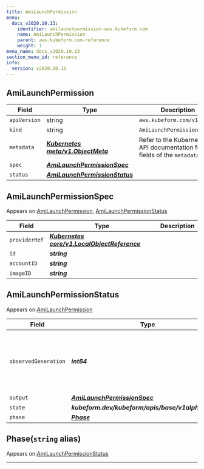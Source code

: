 ```yaml
---
title: AmiLaunchPermission
menu:
  docs_v2020.10.13:
    identifier: amilaunchpermission-aws.kubeform.com
    name: AmiLaunchPermission
    parent: aws.kubeform.com-reference
    weight: 1
menu_name: docs_v2020.10.13
section_menu_id: reference
info:
  version: v2020.10.13
---
```


## AmiLaunchPermission
| Field | Type | Description |
| ------ | ----- | ----------- |
| `apiVersion` | string | `aws.kubeform.com/v1alpha1` |
|    `kind` | string | `AmiLaunchPermission` |
| `metadata` | ***[Kubernetes meta/v1.ObjectMeta](https://kubernetes.io/docs/reference/generated/kubernetes-api/v1.13/#objectmeta-v1-meta)***|Refer to the Kubernetes API documentation for the fields of the `metadata` field.|
| `spec` | ***[AmiLaunchPermissionSpec](#amilaunchpermissionspec)***||
| `status` | ***[AmiLaunchPermissionStatus](#amilaunchpermissionstatus)***||
## AmiLaunchPermissionSpec

Appears on:[AmiLaunchPermission](#amilaunchpermission), [AmiLaunchPermissionStatus](#amilaunchpermissionstatus)

| Field | Type | Description |
| ------ | ----- | ----------- |
| `providerRef` | ***[Kubernetes core/v1.LocalObjectReference](https://kubernetes.io/docs/reference/generated/kubernetes-api/v1.13/#localobjectreference-v1-core)***||
| `id` | ***string***||
| `accountID` | ***string***||
| `imageID` | ***string***||
## AmiLaunchPermissionStatus

Appears on:[AmiLaunchPermission](#amilaunchpermission)

| Field | Type | Description |
| ------ | ----- | ----------- |
| `observedGeneration` | ***int64***| ***(Optional)*** Resource generation, which is updated on mutation by the API Server.|
| `output` | ***[AmiLaunchPermissionSpec](#amilaunchpermissionspec)***| ***(Optional)*** |
| `state` | ***kubeform.dev/kubeform/apis/base/v1alpha1.State***| ***(Optional)*** |
| `phase` | ***[Phase](#phase)***| ***(Optional)*** |
## Phase(`string` alias)

Appears on:[AmiLaunchPermissionStatus](#amilaunchpermissionstatus)

---
